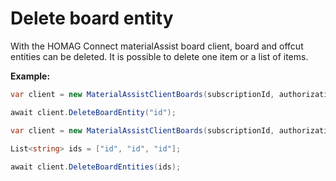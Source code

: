 # Delete board entity

With the HOMAG Connect materialAssist board client, board and offcut entities can be deleted. 
It is possible to delete one item or a list of items.

<strong>Example:</strong>

```csharp
var client = new MaterialAssistClientBoards(subscriptionId, authorizationKey);

await client.DeleteBoardEntity("id");
```

```csharp
var client = new MaterialAssistClientBoards(subscriptionId, authorizationKey);
        
List<string> ids = ["id", "id", "id"];

await client.DeleteBoardEntities(ids);
```